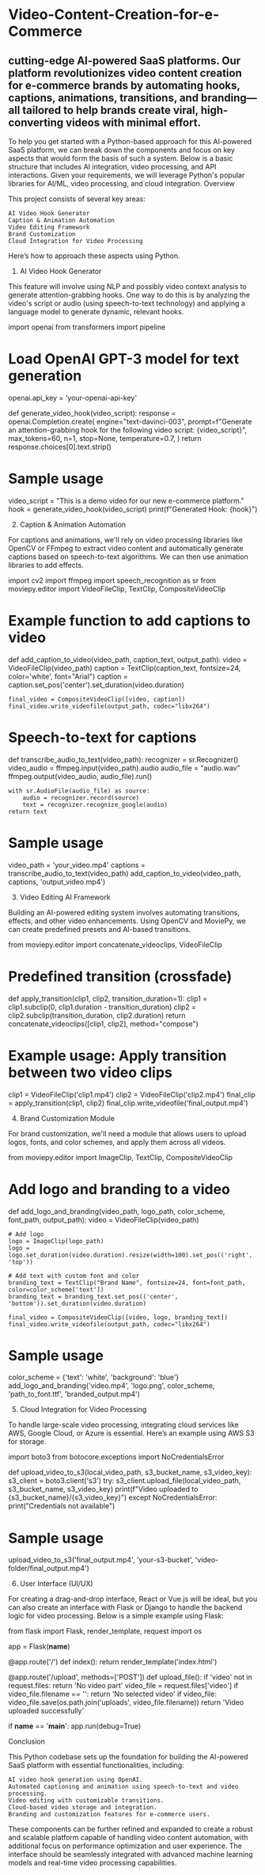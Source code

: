 # Video-Content-Creation-for-e-Commerce
cutting-edge AI-powered SaaS platforms. Our platform revolutionizes video content creation for e-commerce brands by automating hooks, captions, animations, transitions, and branding—all tailored to help brands create viral, high-converting videos with minimal effort.
---------
To help you get started with a Python-based approach for this AI-powered SaaS platform, we can break down the components and focus on key aspects that would form the basis of such a system. Below is a basic structure that includes AI integration, video processing, and API interactions. Given your requirements, we will leverage Python's popular libraries for AI/ML, video processing, and cloud integration.
Overview

This project consists of several key areas:

    AI Video Hook Generator
    Caption & Animation Automation
    Video Editing Framework
    Brand Customization
    Cloud Integration for Video Processing

Here’s how to approach these aspects using Python.
1. AI Video Hook Generator

This feature will involve using NLP and possibly video context analysis to generate attention-grabbing hooks. One way to do this is by analyzing the video's script or audio (using speech-to-text technology) and applying a language model to generate dynamic, relevant hooks.

import openai
from transformers import pipeline

# Load OpenAI GPT-3 model for text generation
openai.api_key = 'your-openai-api-key'

def generate_video_hook(video_script):
    response = openai.Completion.create(
      engine="text-davinci-003",
      prompt=f"Generate an attention-grabbing hook for the following video script: {video_script}",
      max_tokens=60,
      n=1,
      stop=None,
      temperature=0.7,
    )
    return response.choices[0].text.strip()

# Sample usage
video_script = "This is a demo video for our new e-commerce platform."
hook = generate_video_hook(video_script)
print(f"Generated Hook: {hook}")

2. Caption & Animation Automation

For captions and animations, we'll rely on video processing libraries like OpenCV or FFmpeg to extract video content and automatically generate captions based on speech-to-text algorithms. We can then use animation libraries to add effects.

import cv2
import ffmpeg
import speech_recognition as sr
from moviepy.editor import VideoFileClip, TextClip, CompositeVideoClip

# Example function to add captions to video
def add_caption_to_video(video_path, caption_text, output_path):
    video = VideoFileClip(video_path)
    caption = TextClip(caption_text, fontsize=24, color='white', font="Arial")
    caption = caption.set_pos('center').set_duration(video.duration)

    final_video = CompositeVideoClip([video, caption])
    final_video.write_videofile(output_path, codec="libx264")

# Speech-to-text for captions
def transcribe_audio_to_text(video_path):
    recognizer = sr.Recognizer()
    video_audio = ffmpeg.input(video_path).audio
    audio_file = "audio.wav"
    ffmpeg.output(video_audio, audio_file).run()

    with sr.AudioFile(audio_file) as source:
        audio = recognizer.record(source)
        text = recognizer.recognize_google(audio)
    return text

# Sample usage
video_path = 'your_video.mp4'
captions = transcribe_audio_to_text(video_path)
add_caption_to_video(video_path, captions, 'output_video.mp4')

3. Video Editing AI Framework

Building an AI-powered editing system involves automating transitions, effects, and other video enhancements. Using OpenCV and MoviePy, we can create predefined presets and AI-based transitions.

from moviepy.editor import concatenate_videoclips, VideoFileClip

# Predefined transition (crossfade)
def apply_transition(clip1, clip2, transition_duration=1):
    clip1 = clip1.subclip(0, clip1.duration - transition_duration)
    clip2 = clip2.subclip(transition_duration, clip2.duration)
    return concatenate_videoclips([clip1, clip2], method="compose")

# Example usage: Apply transition between two video clips
clip1 = VideoFileClip('clip1.mp4')
clip2 = VideoFileClip('clip2.mp4')
final_clip = apply_transition(clip1, clip2)
final_clip.write_videofile('final_output.mp4')

4. Brand Customization Module

For brand customization, we'll need a module that allows users to upload logos, fonts, and color schemes, and apply them across all videos.

from moviepy.editor import ImageClip, TextClip, CompositeVideoClip

# Add logo and branding to a video
def add_logo_and_branding(video_path, logo_path, color_scheme, font_path, output_path):
    video = VideoFileClip(video_path)
    
    # Add logo
    logo = ImageClip(logo_path)
    logo = logo.set_duration(video.duration).resize(width=100).set_pos(('right', 'top'))
    
    # Add text with custom font and color
    branding_text = TextClip("Brand Name", fontsize=24, font=font_path, color=color_scheme['text'])
    branding_text = branding_text.set_pos(('center', 'bottom')).set_duration(video.duration)

    final_video = CompositeVideoClip([video, logo, branding_text])
    final_video.write_videofile(output_path, codec="libx264")

# Sample usage
color_scheme = {'text': 'white', 'background': 'blue'}
add_logo_and_branding('video.mp4', 'logo.png', color_scheme, 'path_to_font.ttf', 'branded_output.mp4')

5. Cloud Integration for Video Processing

To handle large-scale video processing, integrating cloud services like AWS, Google Cloud, or Azure is essential. Here’s an example using AWS S3 for storage.

import boto3
from botocore.exceptions import NoCredentialsError

def upload_video_to_s3(local_video_path, s3_bucket_name, s3_video_key):
    s3_client = boto3.client('s3')
    try:
        s3_client.upload_file(local_video_path, s3_bucket_name, s3_video_key)
        print(f"Video uploaded to {s3_bucket_name}/{s3_video_key}")
    except NoCredentialsError:
        print("Credentials not available")

# Sample usage
upload_video_to_s3('final_output.mp4', 'your-s3-bucket', 'video-folder/final_output.mp4')

6. User Interface (UI/UX)

For creating a drag-and-drop interface, React or Vue.js will be ideal, but you can also create an interface with Flask or Django to handle the backend logic for video processing. Below is a simple example using Flask:

from flask import Flask, render_template, request
import os

app = Flask(__name__)

@app.route('/')
def index():
    return render_template('index.html')

@app.route('/upload', methods=['POST'])
def upload_file():
    if 'video' not in request.files:
        return 'No video part'
    video_file = request.files['video']
    if video_file.filename == '':
        return 'No selected video'
    if video_file:
        video_file.save(os.path.join('uploads', video_file.filename))
        return 'Video uploaded successfully'

if __name__ == '__main__':
    app.run(debug=True)

Conclusion

This Python codebase sets up the foundation for building the AI-powered SaaS platform with essential functionalities, including:

    AI video hook generation using OpenAI.
    Automated captioning and animation using speech-to-text and video processing.
    Video editing with customizable transitions.
    Cloud-based video storage and integration.
    Branding and customization features for e-commerce users.

These components can be further refined and expanded to create a robust and scalable platform capable of handling video content automation, with additional focus on performance optimization and user experience. The interface should be seamlessly integrated with advanced machine learning models and real-time video processing capabilities.

